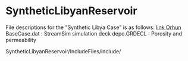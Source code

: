 # SyntheticLibyanReservoir

File descriptions for the "Synthetic Libya Case" is as follows:
[link Orhun](/DataFiles/BaseCase.dat)
BaseCase.dat : StreamSim simulation deck 
depo.GRDECL : Porosity and permeability

SyntheticLibyanReservoir/IncludeFiles/include/

